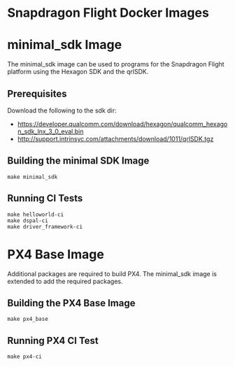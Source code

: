 # Snapdragon Flight Docker Images

# minimal_sdk Image

The minimal_sdk image can be used to programs for the Snapdragon Flight
platform using the Hexagon SDK and the qrlSDK.

## Prerequisites

Download the following to the sdk dir:
- https://developer.qualcomm.com/download/hexagon/qualcomm_hexagon_sdk_lnx_3_0_eval.bin
- http://support.intrinsyc.com/attachments/download/1011/qrlSDK.tgz

## Building the minimal SDK Image ##

```
make minimal_sdk

```
## Running CI Tests ##

```
make helloworld-ci
make dspal-ci
make driver_framework-ci
```

# PX4 Base Image ##

Additional packages are required to build PX4. The minimal_sdk image is extended to add the required packages.

## Building the PX4 Base Image ##

```
make px4_base

```

## Running PX4 CI Test ##

```
make px4-ci
```
